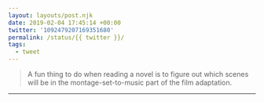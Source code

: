 ```yaml
---
layout: layouts/post.njk
date: 2019-02-04 17:45:14 +00:00
twitter: '1092479207169351680'
permalink: /status/{{ twitter }}/
tags: 
  - tweet
---
```


> A fun thing to do when reading a novel is to figure out which scenes will be in the montage-set-to-music part of the film adaptation.

---
